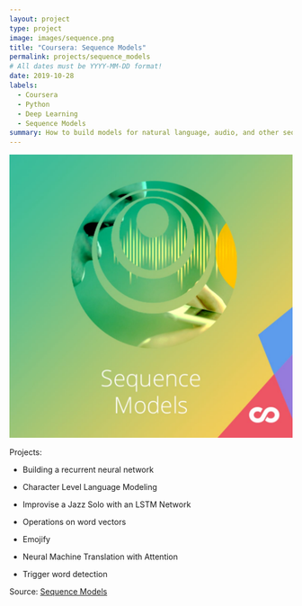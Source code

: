```yaml
---
layout: project
type: project
image: images/sequence.png
title: "Coursera: Sequence Models"
permalink: projects/sequence_models
# All dates must be YYYY-MM-DD format!
date: 2019-10-28
labels:
  - Coursera
  - Python
  - Deep Learning
  - Sequence Models
summary: How to build models for natural language, audio, and other sequence data
---
```


<img class="ui medium right floated rounded image" src="../images/sequence.png">

Projects:

  * Building a recurrent neural network 
 
  * Character Level Language Modeling
 
  * Improvise a Jazz Solo with an LSTM Network
 
  * Operations on word vectors
  
  * Emojify
  
  * Neural Machine Translation with Attention
 
  * Trigger word detection

Source: <a href="https://github.com/GuilhermeBrejeiro/Deep-Learning-Specialization/tree/master/Sequence%20Models"><i class="large github icon"></i>Sequence Models</a>

